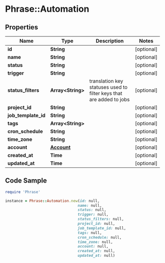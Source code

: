 # Phrase::Automation

## Properties

Name | Type | Description | Notes
------------ | ------------- | ------------- | -------------
**id** | **String** |  | [optional] 
**name** | **String** |  | [optional] 
**status** | **String** |  | [optional] 
**trigger** | **String** |  | [optional] 
**status_filters** | **Array&lt;String&gt;** | translation key statuses used to filter keys that are added to jobs | [optional] 
**project_id** | **String** |  | [optional] 
**job_template_id** | **String** |  | [optional] 
**tags** | **Array&lt;String&gt;** |  | [optional] 
**cron_schedule** | **String** |  | [optional] 
**time_zone** | **String** |  | [optional] 
**account** | [**Account**](Account.md) |  | [optional] 
**created_at** | **Time** |  | [optional] 
**updated_at** | **Time** |  | [optional] 

## Code Sample

```ruby
require 'Phrase'

instance = Phrase::Automation.new(id: null,
                                 name: null,
                                 status: null,
                                 trigger: null,
                                 status_filters: null,
                                 project_id: null,
                                 job_template_id: null,
                                 tags: null,
                                 cron_schedule: null,
                                 time_zone: null,
                                 account: null,
                                 created_at: null,
                                 updated_at: null)
```


